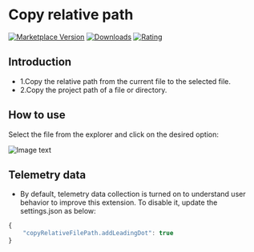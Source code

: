# Copy relative path

[![Marketplace Version](https://vsmarketplacebadge.apphb.com/version-short/myos.copy-relative-path.svg)](https://marketplace.visualstudio.com/items?itemName=myos.copy-relative-path) [![Downloads](https://vsmarketplacebadge.apphb.com/downloads-short/myos.copy-relative-path.svg)](https://marketplace.visualstudio.com/items?itemName=myos.copy-relative-path) [![Rating](https://vsmarketplacebadge.apphb.com/rating-short/myos.copy-relative-path.svg)](https://marketplace.visualstudio.com/items?itemName=myos.copy-relative-path)

## Introduction

* 1.Copy the relative path from the current file to the selected file.
* 2.Copy the project path of a file or directory.

## How to use
Select the file from the explorer and click on the desired option:

![Image text](https://raw.githubusercontent.com/fssccf/copy-relative-path/master/images/working.gif)

## Telemetry data
* By default, telemetry data collection is turned on to understand user behavior to improve this extension. To disable it, update the settings.json as below:
```js
{
    "copyRelativeFilePath.addLeadingDot": true
}
```
